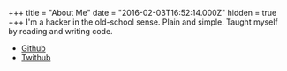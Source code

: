
+++
title = "About Me"
date = "2016-02-03T16:52:14.000Z"
hidden = true
+++
I'm a hacker in the old-school sense. Plain and simple. Taught myself by reading and writing code.

- [Github](https://github.com/zanadar/)
- [Twithub](https://twitter.com/zandermackie)


